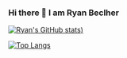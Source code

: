 ### Hi there 👋 I am Ryan Beclher


<!--
**RyanMBelcher/RyanMBelcher** is a ✨ _special_ ✨ repository because its `README.md` (this file) appears on your GitHub profile.

Here are some ideas to get you started:

- 🔭 I’m currently working on ...
- 🌱 I’m currently learning ...
- 👯 I’m looking to collaborate on ...
- 🤔 I’m looking for help with ...
- 💬 Ask me about ...
- 📫 How to reach me: ryanmbelcher86@gmail.com
- ⚡ Fun fact: ...
-->

[![Ryan's GitHub stats](https://github-readme-stats.vercel.app/api?username=ryanmbelcher&show_icons=true&theme=synthwave))](https://github.com/ryanmbelcher/github-readme-stats)

[![Top Langs](https://github-readme-stats.vercel.app/api/top-langs/?username=ryanmbelcher)](https://github.com/ryanmbelcher/github-readme-stats)
